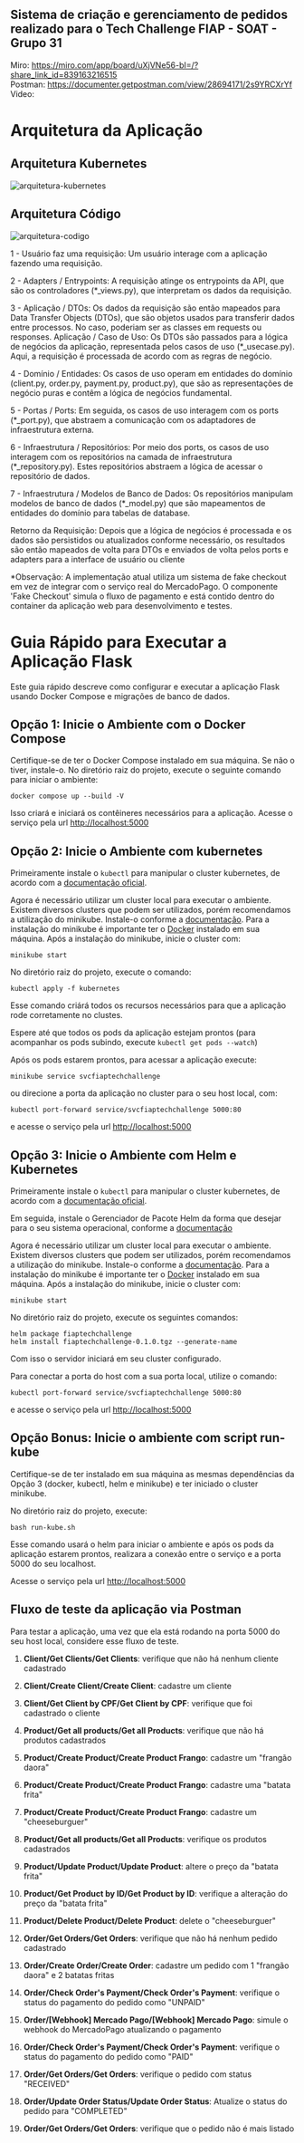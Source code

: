 ## Sistema de criação e gerenciamento de pedidos realizado para o Tech Challenge FIAP - SOAT - Grupo 31

Miro: https://miro.com/app/board/uXjVNe56-bI=/?share_link_id=839163216515<br>
Postman: https://documenter.getpostman.com/view/28694171/2s9YRCXrYf<br>
Video: 

# Arquitetura da Aplicação

## Arquitetura Kubernetes

![arquitetura-kubernetes](docs/arq-kubernetes-3.png)

## Arquitetura Código

![arquitetura-codigo](docs/arq-codigo-2.png)

1 - Usuário faz uma requisição: Um usuário interage com a aplicação fazendo uma requisição.

2 - Adapters / Entrypoints: A requisição atinge os entrypoints da API, que são os controladores (*_views.py), que interpretam os dados da requisição.

3 - Aplicação / DTOs: Os dados da requisição são então mapeados para Data Transfer Objects (DTOs), que são objetos usados para transferir dados entre processos. No caso, poderiam ser as classes em requests ou responses.
Aplicação / Caso de Uso: Os DTOs são passados para a lógica de negócios da aplicação, representada pelos casos de uso (*_usecase.py). Aqui, a requisição é processada de acordo com as regras de negócio.

4 - Domínio / Entidades: Os casos de uso operam em entidades do domínio (client.py, order.py, payment.py, product.py), que são as representações de negócio puras e contêm a lógica de negócios fundamental.

5 - Portas / Ports: Em seguida, os casos de uso interagem com os ports (*_port.py), que abstraem a comunicação com os adaptadores de infraestrutura externa.

6 - Infraestrutura / Repositórios: Por meio dos ports, os casos de uso interagem com os repositórios na camada de infraestrutura (*_repository.py). Estes repositórios abstraem a lógica de acessar o repositório de dados.

7 - Infraestrutura / Modelos de Banco de Dados: Os repositórios manipulam modelos de banco de dados (*_model.py) que são mapeamentos de entidades do domínio para tabelas de database.

Retorno da Requisição: Depois que a lógica de negócios é processada e os dados são persistidos ou atualizados conforme necessário, os resultados são então mapeados de volta para DTOs e enviados de volta pelos ports e adapters para a interface de usuário ou cliente

*Observação: A implementação atual utiliza um sistema de fake checkout em vez de integrar com o serviço real do MercadoPago. O componente 'Fake Checkout' simula o fluxo de pagamento e está contido dentro do container da aplicação web para desenvolvimento e testes. 

# Guia Rápido para Executar a Aplicação Flask
Este guia rápido descreve como configurar e executar a aplicação Flask usando Docker Compose e migrações de banco de dados.

## Opção 1: Inicie o Ambiente com o Docker Compose
Certifique-se de ter o Docker Compose instalado em sua máquina. Se não o tiver, instale-o.
No diretório raiz do projeto, execute o seguinte comando para iniciar o ambiente:
```
docker compose up --build -V
```
Isso criará e iniciará os contêineres necessários para a aplicação.
Acesse o serviço pela url [http://localhost:5000](http://localhost:5000)


## Opção 2: Inicie o Ambiente com kubernetes
Primeiramente instale o `kubectl` para manipular o cluster kubernetes, de acordo com a [documentação oficial](https://kubernetes.io/docs/tasks/tools/#kubectl).

Agora é necessário utilizar um cluster local para executar o ambiente. Existem diversos clusters que podem ser utilizados, porém recomendamos a utilização do minikube. Instale-o conforme a [documentação](https://minikube.sigs.k8s.io/docs/start/). Para a instalação do minikube é importante ter o [Docker](https://docs.docker.com/) instalado em sua máquina.
Após a instalação do minikube, inicie o cluster com:

```
minikube start
```

No diretório raiz do projeto, execute o comando:
```
kubectl apply -f kubernetes
```

Esse comando criárá todos os recursos necessários para que a aplicação rode corretamente no clustes.

Espere até que todos os pods da aplicação estejam prontos (para acompanhar os pods subindo, execute `kubectl get pods --watch`)

Após os pods estarem prontos, para acessar a aplicação execute:

```
minikube service svcfiaptechchallenge 
```

ou direcione a porta da aplicação no cluster para o seu host local, com:

```
kubectl port-forward service/svcfiaptechchallenge 5000:80
```

e acesse o serviço pela url [http://localhost:5000](http://localhost:5000)



## Opção 3: Inicie o Ambiente com Helm e Kubernetes
Primeiramente instale o `kubectl` para manipular o cluster kubernetes, de acordo com a [documentação oficial](https://kubernetes.io/docs/tasks/tools/#kubectl).

Em seguida, instale o Gerenciador de Pacote Helm da forma que desejar para o seu sistema operacional, conforme a [documentação](https://helm.sh/docs/intro/install/) 

Agora é necessário utilizar um cluster local para executar o ambiente. Existem diversos clusters que podem ser utilizados, porém recomendamos a utilização do minikube. Instale-o conforme a [documentação](https://minikube.sigs.k8s.io/docs/start/). Para a instalação do minikube é importante ter o [Docker](https://docs.docker.com/) instalado em sua máquina.
Após a instalação do minikube, inicie o cluster com:

```
minikube start
```

No diretório raiz do projeto, execute os seguintes comandos:
```
helm package fiaptechchallenge
helm install fiaptechchallenge-0.1.0.tgz --generate-name
```
Com isso o servidor iniciará em seu cluster configurado.

Para conectar a porta do host com a sua porta local, utilize o comando:
```
kubectl port-forward service/svcfiaptechchallenge 5000:80
```
e acesse o serviço pela url [http://localhost:5000](http://localhost:5000)


## Opção Bonus: Inicie o ambiente com script run-kube
Certifique-se de ter instalado em sua máquina as mesmas dependências da Opção 3 (docker, kubectl, helm e minikube) e ter iniciado o cluster minikube.

No diretório raiz do projeto, execute:
```
bash run-kube.sh
```
Esse comando usará o helm para iniciar o ambiente e após os pods da aplicação estarem prontos, realizara a conexão entre o serviço e a porta 5000 do seu localhost.

Acesse o serviço pela url [http://localhost:5000](http://localhost:5000)


## Fluxo de teste da aplicação via Postman

Para testar a aplicação, uma vez que ela está rodando na porta 5000 do seu host local, considere esse fluxo de teste.

1. **Client/Get Clients/Get Clients**: verifique que não há nenhum cliente cadastrado
2. **Client/Create Client/Create Client**: cadastre um cliente
3. **Client/Get Client by CPF/Get Client by CPF**: verifique que foi cadastrado o cliente

4. **Product/Get all products/Get all Products**: verifique que não há produtos cadastrados
5. **Product/Create Product/Create Product Frango**: cadastre um "frangão daora"
6. **Product/Create Product/Create Product Frango**: cadastre uma "batata frita"
7. **Product/Create Product/Create Product Frango**: cadastre um "cheeseburguer"
8. **Product/Get all products/Get all Products**: verifique os produtos cadastrados
8. **Product/Update Product/Update Product**: altere o preço da "batata frita"
9. **Product/Get Product by ID/Get Product by ID**: verifique a alteração do preço da "batata frita"
10. **Product/Delete Product/Delete Product**: delete o "cheeseburguer"

11. **Order/Get Orders/Get Orders**: verifique que não há nenhum pedido cadastrado
12. **Order/Create Order/Create Order**: cadastre um pedido com 1 "frangão daora" e 2 batatas fritas
13. **Order/Check Order's Payment/Check Order's Payment**: verifique o status do pagamento do pedido como "UNPAID"
14. **Order/[Webhook] Mercado Pago/[Webhook] Mercado Pago**: simule o webhook do MercadoPago atualizando o pagamento
15. **Order/Check Order's Payment/Check Order's Payment**: verifique o status do pagamento do pedido como "PAID"
16. **Order/Get Orders/Get Orders**: verifique o pedido com status "RECEIVED"
17. **Order/Update Order Status/Update Order Status**: Atualize o status do pedido para "COMPLETED"
18. **Order/Get Orders/Get Orders**: verifique que o pedido não é mais listado